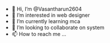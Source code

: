 - 👋 Hi, I’m @Vasantharun2604
- 👀 I’m interested in web designer
- 🌱 I’m currently learning mca
- 💞️ I’m looking to collaborate on system
- 📫 How to reach me ...

<!---
Vasantharun2604/Vasantharun2604 is a ✨ special ✨ repository because its `README.md` (this file) appears on your GitHub profile.
You can click the Preview link to take a look at your changes.
--->
